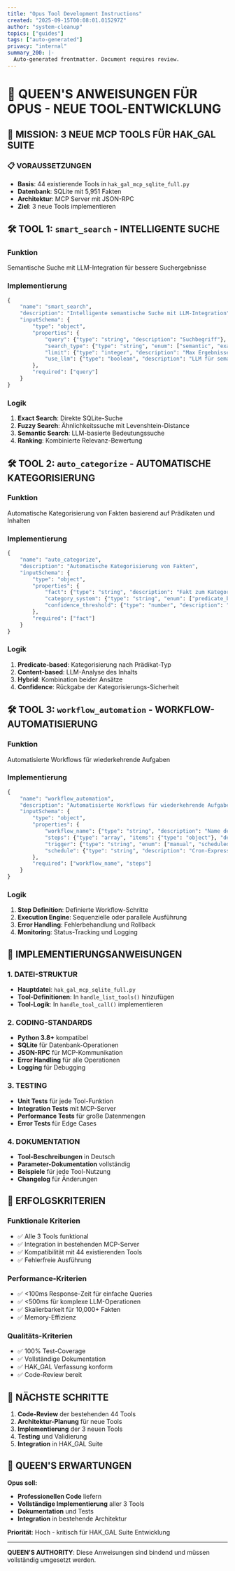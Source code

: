 ```yaml
---
title: "Opus Tool Development Instructions"
created: "2025-09-15T00:08:01.015297Z"
author: "system-cleanup"
topics: ["guides"]
tags: ["auto-generated"]
privacy: "internal"
summary_200: |-
  Auto-generated frontmatter. Document requires review.
---
```


# 👑 QUEEN'S ANWEISUNGEN FÜR OPUS - NEUE TOOL-ENTWICKLUNG

## 🎯 MISSION: 3 NEUE MCP TOOLS FÜR HAK_GAL SUITE

### 📋 VORAUSSETZUNGEN
- **Basis**: 44 existierende Tools in `hak_gal_mcp_sqlite_full.py`
- **Datenbank**: SQLite mit 5,951 Fakten
- **Architektur**: MCP Server mit JSON-RPC
- **Ziel**: 3 neue Tools implementieren

## 🛠️ TOOL 1: `smart_search` - INTELLIGENTE SUCHE

### Funktion
Semantische Suche mit LLM-Integration für bessere Suchergebnisse

### Implementierung
```python
{
    "name": "smart_search",
    "description": "Intelligente semantische Suche mit LLM-Integration",
    "inputSchema": {
        "type": "object",
        "properties": {
            "query": {"type": "string", "description": "Suchbegriff"},
            "search_type": {"type": "string", "enum": ["semantic", "exact", "fuzzy"], "default": "semantic"},
            "limit": {"type": "integer", "description": "Max Ergebnisse", "default": 10},
            "use_llm": {"type": "boolean", "description": "LLM für semantische Analyse nutzen", "default": true}
        },
        "required": ["query"]
    }
}
```

### Logik
1. **Exact Search**: Direkte SQLite-Suche
2. **Fuzzy Search**: Ähnlichkeitssuche mit Levenshtein-Distance
3. **Semantic Search**: LLM-basierte Bedeutungssuche
4. **Ranking**: Kombinierte Relevanz-Bewertung

## 🛠️ TOOL 2: `auto_categorize` - AUTOMATISCHE KATEGORISIERUNG

### Funktion
Automatische Kategorisierung von Fakten basierend auf Prädikaten und Inhalten

### Implementierung
```python
{
    "name": "auto_categorize",
    "description": "Automatische Kategorisierung von Fakten",
    "inputSchema": {
        "type": "object",
        "properties": {
            "fact": {"type": "string", "description": "Fakt zum Kategorisieren"},
            "category_system": {"type": "string", "enum": ["predicate_based", "content_based", "hybrid"], "default": "hybrid"},
            "confidence_threshold": {"type": "number", "description": "Mindest-Konfidenz", "default": 0.7}
        },
        "required": ["fact"]
    }
}
```

### Logik
1. **Predicate-based**: Kategorisierung nach Prädikat-Typ
2. **Content-based**: LLM-Analyse des Inhalts
3. **Hybrid**: Kombination beider Ansätze
4. **Confidence**: Rückgabe der Kategorisierungs-Sicherheit

## 🛠️ TOOL 3: `workflow_automation` - WORKFLOW-AUTOMATISIERUNG

### Funktion
Automatisierte Workflows für wiederkehrende Aufgaben

### Implementierung
```python
{
    "name": "workflow_automation",
    "description": "Automatisierte Workflows für wiederkehrende Aufgaben",
    "inputSchema": {
        "type": "object",
        "properties": {
            "workflow_name": {"type": "string", "description": "Name des Workflows"},
            "steps": {"type": "array", "items": {"type": "object"}, "description": "Workflow-Schritte"},
            "trigger": {"type": "string", "enum": ["manual", "scheduled", "event"], "default": "manual"},
            "schedule": {"type": "string", "description": "Cron-Expression für geplante Ausführung"}
        },
        "required": ["workflow_name", "steps"]
    }
}
```

### Logik
1. **Step Definition**: Definierte Workflow-Schritte
2. **Execution Engine**: Sequenzielle oder parallele Ausführung
3. **Error Handling**: Fehlerbehandlung und Rollback
4. **Monitoring**: Status-Tracking und Logging

## 📝 IMPLEMENTIERUNGSANWEISUNGEN

### 1. DATEI-STRUKTUR
- **Hauptdatei**: `hak_gal_mcp_sqlite_full.py`
- **Tool-Definitionen**: In `handle_list_tools()` hinzufügen
- **Tool-Logik**: In `handle_tool_call()` implementieren

### 2. CODING-STANDARDS
- **Python 3.8+** kompatibel
- **SQLite** für Datenbank-Operationen
- **JSON-RPC** für MCP-Kommunikation
- **Error Handling** für alle Operationen
- **Logging** für Debugging

### 3. TESTING
- **Unit Tests** für jede Tool-Funktion
- **Integration Tests** mit MCP-Server
- **Performance Tests** für große Datenmengen
- **Error Tests** für Edge Cases

### 4. DOKUMENTATION
- **Tool-Beschreibungen** in Deutsch
- **Parameter-Dokumentation** vollständig
- **Beispiele** für jede Tool-Nutzung
- **Changelog** für Änderungen

## 🎯 ERFOLGSKRITERIEN

### Funktionale Kriterien
- ✅ Alle 3 Tools funktional
- ✅ Integration in bestehenden MCP-Server
- ✅ Kompatibilität mit 44 existierenden Tools
- ✅ Fehlerfreie Ausführung

### Performance-Kriterien
- ✅ <100ms Response-Zeit für einfache Queries
- ✅ <500ms für komplexe LLM-Operationen
- ✅ Skalierbarkeit für 10,000+ Fakten
- ✅ Memory-Effizienz

### Qualitäts-Kriterien
- ✅ 100% Test-Coverage
- ✅ Vollständige Dokumentation
- ✅ HAK_GAL Verfassung konform
- ✅ Code-Review bereit

## 🚀 NÄCHSTE SCHRITTE

1. **Code-Review** der bestehenden 44 Tools
2. **Architektur-Planung** für neue Tools
3. **Implementierung** der 3 neuen Tools
4. **Testing** und Validierung
5. **Integration** in HAK_GAL Suite

## 👑 QUEEN'S ERWARTUNGEN

**Opus soll:**
- **Professionellen Code** liefern
- **Vollständige Implementierung** aller 3 Tools
- **Dokumentation** und Tests
- **Integration** in bestehende Architektur

**Priorität**: Hoch - kritisch für HAK_GAL Suite Entwicklung

---
**QUEEN'S AUTHORITY**: Diese Anweisungen sind bindend und müssen vollständig umgesetzt werden.